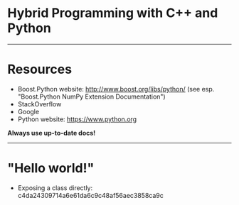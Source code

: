 # Hybrid Programming with C++ and Python

---

# Resources

* Boost.Python website: http://www.boost.org/libs/python/ (see esp. "Boost.Python NumPy Extension Documentation")
* StackOverflow
* Google
* Python website: https://www.python.org

**Always use up-to-date docs!**

---

# "Hello world!"

* Exposing a class directly: c4da24309714a6e61da6c9c48af56aec3858ca9c
